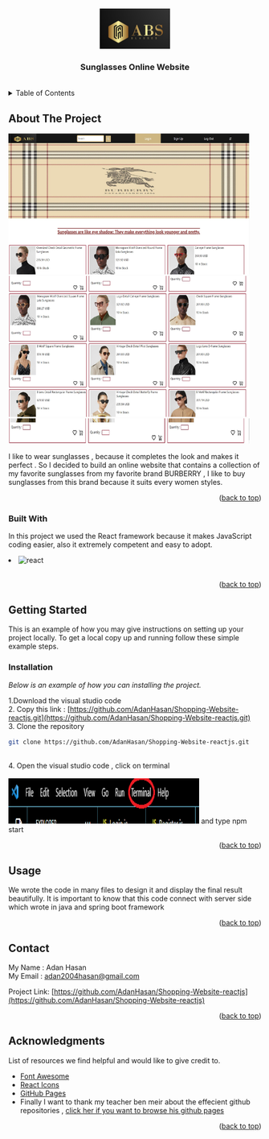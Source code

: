 

<a name="readme-top"></a>

<!-- PROJECT LOGO -->
<br />
<div align="center">
    <img src="./src/images/finallogo.jpg" alt="Logo" width="140" height="80">


<h3 align="center">Sunglasses Online Website</h3>

</div><br>


<!-- TABLE OF CONTENTS -->
<details>
  <summary>Table of Contents</summary>
  <ol>
    <li>
      <a href="#about-the-project">About The Project</a>
      <ul>
        <li><a href="#built-with">Built With</a></li>
      </ul>
    </li>
    <li>
      <a href="#getting-started">Getting Started</a>
      <ul>
        <li><a href="#installation">Installation</a></li>
      </ul>
    </li>
    <li><a href="#usage">Usage</a></li>
    <li><a href="#contact">Contact</a></li>
    <li><a href="#acknowledgments">Acknowledgments</a></li>
  </ol>
</details>



<!-- ABOUT THE PROJECT -->
## About The Project

<div>
    <img src="./src/images/firstHomePage.jpg" alt="firstScreenshot" width="480" height="280"><br>
    <img src="./src/images/secondHomePage.jpg" alt="secondScreenshot" width="480" height="280"><br>
    <img src="./src/images/thirdHomePage.jpg" alt="thirdScreenshot" width="480" height="50"><br>

</div>

I like to wear sunglasses , because it  completes the look and makes it perfect . So I decided to build an online website that contains a collection of my favorite sunglasses from my favorite brand BURBERRY 
, I like to buy sunglasses from  this brand because it suits every women styles. 

<p align="right">(<a href="#readme-top">back to top</a>)</p>



### Built With
In this project we used the React framework because it makes JavaScript coding easier, also it extremely competent and easy to adopt.
<br>

<div>
  <li>  <img src="https://img.shields.io/badge/React-20232A?style=for-the-badge&logo=react&logoColor=61DAFB" alt="react" width="120" height="60"></li></div>
<br>



<p align="right">(<a href="#readme-top">back to top</a>)</p>



<!-- GETTING STARTED -->
## Getting Started

This is an example of how you may give instructions on setting up your project locally.
To get a local copy up and running follow these simple example steps.



### Installation

_Below is an example of how you can installing the project._



1.Download the visual studio code <br>
2. Copy this link : [https://github.com/AdanHasan/Shopping-Website-reactjs.git](https://github.com/AdanHasan/Shopping-Website-reactjs.git)<br>
3. Clone the repository 
   ```sh
   git clone https://github.com/AdanHasan/Shopping-Website-reactjs.git
   ```
   <br>
4. Open the visual studio code , click on terminal <br><br>
<img src="./src/images/terminal.png" alt="terminal" width="380" height="90"></img>
   and type npm start

<p align="right">(<a href="#readme-top">back to top</a>)</p>



<!-- USAGE EXAMPLES -->
## Usage

We wrote the code in many files to design it and display the final result beautifully. It is important to know that this code connect with server side which wrote in java and spring boot framework 

<p align="right">(<a href="#readme-top">back to top</a>)</p>







<!-- CONTACT -->
## Contact

My Name : Adan Hasan <br>
My Email : adan2004hasan@gmail.com

Project Link: [https://github.com/AdanHasan/Shopping-Website-reactjs](https://github.com/AdanHasan/Shopping-Website-reactjs)

<p align="right">(<a href="#readme-top">back to top</a>)</p>



<!-- ACKNOWLEDGMENTS -->
## Acknowledgments

 List of resources we find helpful and would like to give credit to. 

* [Font Awesome](https://fontawesome.com)
* [React Icons](https://react-icons.github.io/react-icons/search)
* [GitHub Pages](https://pages.github.com)
* Finally I want to thank my teacher ben meir about the effecient github repositories , [click her if you want to browse his github pages](https://github.com/benmeirr)


<p align="right">(<a href="#readme-top">back to top</a>)</p>




